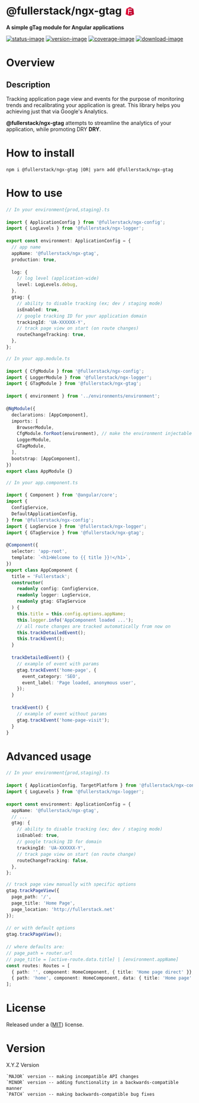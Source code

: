 # @fullerstack/ngx-gtag <img style="margin-bottom: -6px" width="30" src="../../apps/fullerstack/src/assets/images/fullerstack-x250.png">

**A simple gTag module for Angular applications**

[![status-image]][status-link]
[![version-image]][version-link]
[![coverage-image]][coverage-link]
[![download-image]][download-link]

# Overview

## Description

Tracking application page view and events for the purpose of monitoring trends and recalibrating your application is great.
This library helps you achieving just that via Google's Analytics.

**@fullerstack/ngx-gtag** attempts to streamline the analytics of your application, while promoting DRY **DRY**.

# How to install

    npm i @fullerstack/ngx-gtag |OR| yarn add @fullerstack/ngx-gtag

# How to use

```typescript
// In your environment{prod,staging}.ts

import { ApplicationConfig } from '@fullerstack/ngx-config';
import { LogLevels } from '@fullerstack/ngx-logger';

export const environment: ApplicationConfig = {
  // app name
  appName: '@fullerstack/ngx-gtag',
  production: true,

  log: {
    // log level (application-wide)
    level: LogLevels.debug,
  },
  gtag: {
    // ability to disable tracking (ex; dev / staging mode)
    isEnabled: true,
    // google tracking ID for your application domain
    trackingId: 'UA-XXXXXX-Y',
    // track page view on start (on route changes)
    routeChangeTracking: true,
  },
};
```

```typescript
// In your app.module.ts

import { CfgModule } from '@fullerstack/ngx-config';
import { LoggerModule } from '@fullerstack/ngx-logger';
import { GTagModule } from '@fullerstack/ngx-gtag';

import { environment } from '../environments/environment';

@NgModule({
  declarations: [AppComponent],
  imports: [
    BrowserModule,
    CfgModule.forRoot(environment), // make the environment injectable
    LoggerModule,
    GTagModule,
  ],
  bootstrap: [AppComponent],
})
export class AppModule {}
```

```typescript
// In your app.component.ts

import { Component } from '@angular/core';
import {
  ConfigService,
  DefaultApplicationConfig,
} from '@fullerstack/ngx-config';
import { LogService } from '@fullerstack/ngx-logger';
import { GTagService } from '@fullerstack/ngx-gtag';

@Component({
  selector: 'app-root',
  template: `<h1>Welcome to {{ title }}!</h1>`,
})
export class AppComponent {
  title = 'Fullerstack';
  constructor(
    readonly config: ConfigService,
    readonly logger: LogService,
    readonly gtag: GTagService
  ) {
    this.title = this.config.options.appName;
    this.logger.info('AppComponent loaded ...');
    // all route changes are tracked automatically from now on
    this.trackDetailedEvent();
    this.trackEvent();
  }

  trackDetailedEvent() {
    // example of event with params
    gtag.trackEvent('home-page', {
      event_category: 'SEO',
      event_label: 'Page loaded, anonymous user',
    });
  }

  trackEvent() {
    // example of event without params
    gtag.trackEvent('home-page-visit');
  }
}
```

# Advanced usage

```typescript
// In your environment{prod,staging}.ts

import { ApplicationConfig, TargetPlatform } from '@fullerstack/ngx-config';
import { LogLevels } from '@fullerstack/ngx-logger';

export const environment: ApplicationConfig = {
  appName: '@fullerstack/ngx-gtag',
  // ...
  gtag: {
    // ability to disable tracking (ex; dev / staging mode)
    isEnabled: true,
    // google tracking ID for domain
    trackingId: 'UA-XXXXXX-Y',
    // track page view on start (on route change)
    routeChangeTracking: false,
  },
};
```

```typescript
// track page view manually with specific options
gtag.trackPageView({
  page_path: '/',
  page_title: 'Home Page',
  page_location: 'http://fullerstack.net'
});

// or with default options
gtag.trackPageView();

// where defaults are:
// page_path = router.url
// page_title = [active-route.data.title] | [environment.appName]
const routes: Routes = [
  { path: '', component: HomeComponent, { title: 'Home page direct' }},
  { path: 'home', component: HomeComponent, data: { title: 'Home page' } }
];
```

# License

Released under a ([MIT](https://raw.githubusercontent.com/neekware/fullerstack/main/LICENSE)) license.

# Version

X.Y.Z Version

    `MAJOR` version -- making incompatible API changes
    `MINOR` version -- adding functionality in a backwards-compatible manner
    `PATCH` version -- making backwards-compatible bug fixes

[status-image]: https://secure.travis-ci.org/neekware/fullerstack.png?branch=main
[status-link]: http://travis-ci.org/neekware/fullerstack?branch=main
[version-image]: https://img.shields.io/npm/v/@fullerstack/ngx-gtag.svg
[version-link]: https://www.npmjs.com/package/@fullerstack/ngx-gtag
[coverage-image]: https://coveralls.io/repos/neekware/fullerstack/badge.svg
[coverage-link]: https://coveralls.io/r/neekware/fullerstack
[download-image]: https://img.shields.io/npm/dm/@fullerstack/ngx-gtag.svg
[download-link]: https://www.npmjs.com/package/@fullerstack/ngx-gtag
